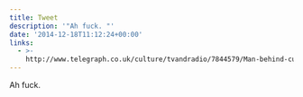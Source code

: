 ```yaml
---
title: Tweet
description: '"Ah fuck. "'
date: '2014-12-18T11:12:24+00:00'
links:
  - >-
    http://www.telegraph.co.uk/culture/tvandradio/7844579/Man-behind-cult-comedy-figure-Frank-Sidebottom-dies.html
---
```

Ah fuck. 
